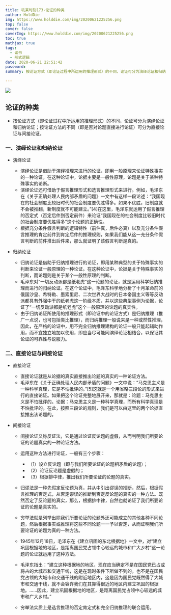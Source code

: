 ```yaml
---
title: 吼呆时刻173-论证的种类
author: HoldDie
img: https://www.holddie.com/img/20200621225256.png
top: false
cover: false
coverImg: https://www.holddie.com/img/20200621225256.png
toc: true
mathjax: true
tags:
  - 读书
  - 形式逻辑
date: 2020-06-21 22:51:42
password:
summary: 按论证方式（即论证过程中所运用的推理形式）的不同，论证可分为演绎论证和归纳论证；按论证方法的不同（即是否对论题直接进行论证）可分为直接论证与间接论证。

---
```


![](https://www.holddie.com/img/20200621225256.png)

## 论证的种类

- 按论证方式（即论证过程中所运用的推理形式）的不同，论证可分为演绎论证和归纳论证；按论证方法的不同（即是否对论题直接进行论证）可分为直接论证与间接论证。

### 一、演绎论证和归纳论证

- 演绎论证

	- 演绎论证是借助于演绎推理来进行的论证，即用一般原理来论证特殊事实的一种论证。在这种论证中，论据主要是一般性原理，论题是关于某种特殊事实的论断。
	- 演绎论证还可借助于假言推理形式和选言推理形式来进行。例如，毛泽东在《关于正确处理人民内部矛盾的问题》一文中有这样一段论述：“我国现在的社会制度比较旧时代的社会制度要优胜得多。如果不优胜，旧制度就不会被推翻，新制度就不可能建立。”[4]在这里，毛泽东就运用了假言推理的否定式（否定后件到否定前件）来论证“我国现在的社会制度比较旧时代的社会制度要优胜得多”这个论题的正确性。
	- 根据充分条件假言判断的逻辑特性（前件真，后件必真）以及充分条件假言推理的肯定前件到肯定后件的推理规则，如果我们能从这一充分条件假言判断的前件推出后件来，那么就证明了该假言判断是真的。

- 归纳论证

	- 归纳论证是借助于归纳推理进行的论证，即用某种典型的关于特殊事实的判断来论证一般原理的一种论证。在这种论证中，论据是关于特殊事实的判断，而论题则是关于某个一般性原理的判断。
	- 毛泽东对“一切反动派都是纸老虎”这一论题的论证，就是运用科学归纳推理而进行的归纳论证。在这个论证中，毛泽东科学地分析了十月革命前的俄国沙皇、希特勒、墨索里尼、二次世界大战时的日本帝国主义等等反动派都具有外强中干的纸老虎这一阶级本质，并以这些典型事例为论据，论证了“一切反动派都是纸老虎”这个一般原理的论题的真实性。
	- 由于归纳论证所使用的推理形式（即论证中的论证方式）是归纳推理（推广一点说，也可包括类比推理），而归纳推理一般说来是一种或然性推理，因此，在严格的论证中，用不完全归纳推理建构的论证一般只能起辅助作用，而不宜独立地加以使用，即应当尽可能同演绎论证相结合，以保证其论证的可靠性与说服力。

### 二、直接论证与间接论证

- 直接论证

	- 直接论证就是从论据的真实直接推出论题的真实的一种论证方法。
	- 毛泽东在《关于正确处理人民内部矛盾的问题》一文中说：“马克思主义是一种科学真理，它是不怕批评的。”[5]这就是一个用省略三段论的形式来进行的直接论证。如果把这个论证完整地展开来，那就是：论题：马克思主义是不怕批评的。论据：马克思主义是一种科学真理，而所有科学真理是不怕批评的。在此，按照三段论的规则，我们是可以由这里的两个论据直接推出该论题的。

- 间接论证

	- 间接论证又称反证法，它是通过论证反论题的虚假，从而判明我们所要论证的论题真实的一种论证方法。
	- 运用这种方法进行论证，一般有三个步骤：

		- （1）设立反论题（即与我们所要论证的论题相矛盾的论题）；
		- （2）论证反论题是虚假的；
		- （3）根据排中律，推出我们所要论证的论题的真实。

	- 归谬法是一种先假定反论题为真，并从中引出谬误的推断，然后，根据假言推理的否定式，从否定谬误的推断到否定反论题的真实的一种方法。既然否定了反论题的真实，那么，根据排中律，自然也就论证了我们所要论证的论题是真实的。
	- 穷举法就是列举出除我们所要论证的论题外还可能成立的其他各种不同论题，然后根据事实或推理将这些不同论题一一予以否定，从而证明我们所要论证的论题为真的一种方法。
	- 1945年12月18日，毛泽东在《建立巩固的东北根据地》一文中，对“建立巩固根据地的地区，是距离国民党占领中心较远的城市和广大乡村”这一论题的论证就运用了这种方法。
	- 毛泽东指出：“建立这种根据地的地区，现在应当确定不是在国民党已占或将占的大城市和交通干线，这是在现时条件下所做不到的。也不是在国民党占领的大城市和交通干线的附近地区内，这是因为国民党既然得了大城市和交通干线，就不会容许我们在其靠得很近的地区内建立巩固的根据地。……因此，建立巩固根据地的地区，是距离国民党占领中心较远的城市和广大乡村。”
	- 穷举法实质上是选言推理的否定肯定式和完全归纳推理的联合运用。